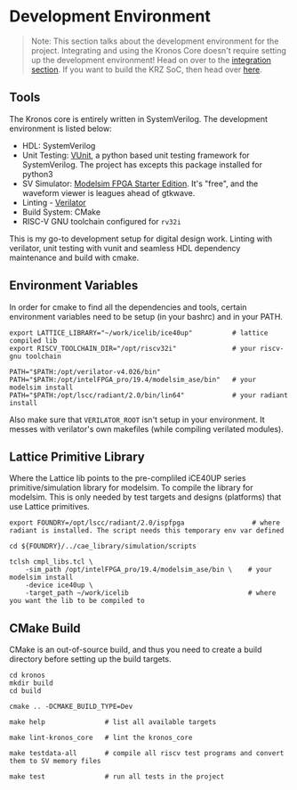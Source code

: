 # Development Environment

> Note: This section talks about the development environment for the project. Integrating and using the Kronos Core doesn't require setting up the development environment! Head on over to the [integration section](integration.md). If you want to build the KRZ SoC, then head over [here](krz_soc.md).

## Tools
The Kronos core is entirely written in SystemVerilog. The development environment is listed below:

- HDL: SystemVerilog
- Unit Testing: [VUnit](https://vunit.github.io/), a python based unit testing framework for SystemVerilog. The project has excepts this package installed for python3
- SV Simulator: [Modelsim FPGA Starter Edition](https://www.intel.com/content/www/us/en/software/programmable/quartus-prime/model-sim.html). It's "free", and the waveform viewer is leagues ahead of gtkwave.
- Linting - [Verilator](https://www.veripool.org/wiki/verilator)
- Build System: CMake
- RISC-V GNU toolchain configured for `rv32i`

This is my go-to development setup for digital design work. Linting with verilator, unit testing with vunit and seamless HDL dependency maintenance and build with cmake.

## Environment Variables
In order for cmake to find all the dependencies and tools, certain environment variables need to be setup (in your bashrc) and in your PATH.

```
export LATTICE_LIBRARY="~/work/icelib/ice40up"          # lattice compiled lib
export RISCV_TOOLCHAIN_DIR="/opt/riscv32i"              # your riscv-gnu toolchain

PATH="$PATH:/opt/verilator-v4.026/bin"
PATH="$PATH:/opt/intelFPGA_pro/19.4/modelsim_ase/bin"   # your modelsim install
PATH="$PATH:/opt/lscc/radiant/2.0/bin/lin64"            # your radiant install
```

Also make sure that `VERILATOR_ROOT` isn't setup in your environment. It messes with verilator's own makefiles (while compiling verilated modules).


## Lattice Primitive Library
Where the Lattice lib points to the pre-compliled iCE40UP series primitive/simulation library for modelsim. To compile the library for modelsim. This is only needed by test targets and designs (platforms) that use Lattice primitives.

```    
export FOUNDRY=/opt/lscc/radiant/2.0/ispfpga                 # where radiant is installed. The script needs this temporary env var defined

cd ${FOUNDRY}/../cae_library/simulation/scripts              

tclsh cmpl_libs.tcl \
    -sim_path /opt/intelFPGA_pro/19.4/modelsim_ase/bin \    # your modelsim install
    -device ice40up \
    -target_path ~/work/icelib                              # where you want the lib to be compiled to

```


## CMake Build
CMake is an out-of-source build, and thus you need to create a build directory before setting up the build targets.
```
cd kronos
mkdir build
cd build

cmake .. -DCMAKE_BUILD_TYPE=Dev

make help               # list all available targets

make lint-kronos_core   # lint the kronos_core

make testdata-all       # compile all riscv test programs and convert them to SV memory files

make test               # run all tests in the project

```
